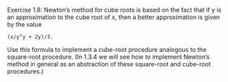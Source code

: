 Exercise 1.8: Newton’s method for cube roots is based on the fact that if y is an approximation to the cube root of x, then a better approximation is given by the value
```
(x/y^y + 2y)/3.
```
Use this formula to implement a cube-root procedure analogous to the square-root procedure. (In 1.3.4 we will see how to implement Newton’s method in general as an abstraction of these square-root and cube-root procedures.)
